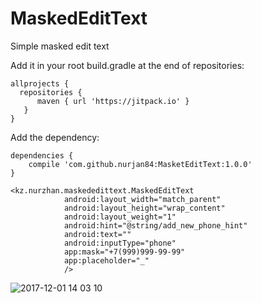 # MaskedEditText

Simple masked edit text

Add it in your root build.gradle at the end of repositories:

```
allprojects {
  repositories {
      maven { url 'https://jitpack.io' }
   }
}
```

Add the dependency:

```
dependencies {
    compile 'com.github.nurjan84:MasketEditText:1.0.0'
}
```

```
<kz.nurzhan.maskededittext.MaskedEditText
            android:layout_width="match_parent"
            android:layout_height="wrap_content"
            android:layout_weight="1"
            android:hint="@string/add_new_phone_hint"
            android:text=""
            android:inputType="phone"
            app:mask="+7(999)999-99-99"
            app:placeholder="_"
            />
```

![2017-12-01 14 03 10](https://user-images.githubusercontent.com/6967566/33473370-67985248-d6a0-11e7-8451-5435d17582f3.png)


